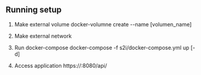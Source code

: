 ## Running setup

1. Make external volume
docker-volumne create --name [volumen_name]

2. Make external network

3. Run docker-compose
docker-compose -f s2i/docker-compose.yml up [-d]

4. Access application
https://<host>:8080/api/<api>
